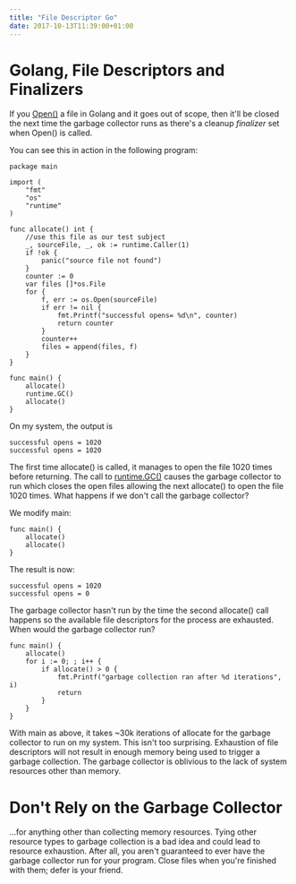 ```yaml
---
title: "File Descriptor Go"
date: 2017-10-13T11:39:00+01:00
---
```


# Golang, File Descriptors and Finalizers

If you [Open()](https://golang.org/pkg/os/#Open) a file in Golang and it goes out of scope, then it'll be closed the next time the garbage collector runs as there's a  cleanup _finalizer_ set when Open() is called.

You can see this in action in the following program:

```
package main

import (
	"fmt"
	"os"
	"runtime"
)

func allocate() int {
	//use this file as our test subject
	_, sourceFile, _, ok := runtime.Caller(1)
	if !ok {
		panic("source file not found")
	}
	counter := 0
	var files []*os.File
	for {
		f, err := os.Open(sourceFile)
		if err != nil {
			fmt.Printf("successful opens= %d\n", counter)
			return counter
		}
		counter++
		files = append(files, f)
	}
}

func main() {
    allocate()
    runtime.GC()
    allocate()
}

```

On my system, the output is

```
successful opens = 1020
successful opens = 1020
```

The first time allocate() is called, it manages to open the file 1020 times before returning. The call to [runtime.GC()](https://golang.org/pkg/runtime/#GC) causes the garbage collector to run which closes the open files allowing the next allocate() to open the file 1020 times. What happens if we don't call the garbage collector?

We modify main:

```
func main() {
    allocate()
    allocate()
}
```

The result is now:

```
successful opens = 1020
successful opens = 0
```

The garbage collector hasn't run by the time the second allocate() call happens so the available file descriptors for the process are exhausted. When would the garbage collector run?

```
func main() {
	allocate()
	for i := 0; ; i++ {
		if allocate() > 0 {
			fmt.Printf("garbage collection ran after %d iterations", i)
			return
		}
	}
}

```

With main as above, it takes ~30k iterations of allocate for the garbage collector to run on my system. This isn't too surprising. Exhaustion of file descriptors will not result in enough memory being used to trigger a garbage collection. The garbage collector is oblivious to the lack of system resources other than memory.

# Don't Rely on the Garbage Collector

...for anything other than collecting memory resources. Tying other resource types to garbage collection is a bad idea and could lead to resource exhaustion. After all, you aren't guaranteed to ever have the garbage collector run for your program. Close files when you're finished with them; defer is your friend.



